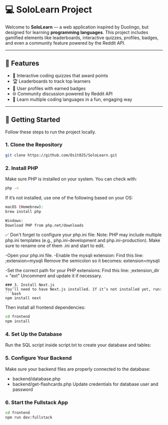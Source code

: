 # 💻 SoloLearn Project

Welcome to **SoloLearn** — a web application inspired by Duolingo, but designed for learning **programming languages**. This project includes gamified elements like leaderboards, interactive quizzes, profiles, badges, and even a community feature powered by the Reddit API.

---

## 🚀 Features

- 🎯 Interactive coding quizzes that award points  
- 🏆 Leaderboards to track top learners  
- 👤 User profiles with earned badges  
- 🌐 Community discussion powered by Reddit API  
- 🧠 Learn multiple coding languages in a fun, engaging way  

---

## 🔧 Getting Started

Follow these steps to run the project locally.

### 1. Clone the Repository
```bash
git clone https://github.com/Os1t025/SoloLearn.git
```
### 2. Install PHP
Make sure PHP is installed on your system. You can check with:
```bash
php -v
```
If it’s not installed, use one of the following based on your OS:

```bash
macOS (Homebrew):
brew install php

Windows:
Download PHP from php.net/downloads
```
✅ Don't forget to configure your php.ini file:
Note: PHP may include multiple php.ini templates (e.g., php.ini-development and php.ini-production). Make sure to rename one of them .ini and start to edit.

-Open your php.ini file.
-Enable the mysqli extension:
Find this line:
;extension=mysqli
Remove the semicolon so it becomes:
extension=mysqli

-Set the correct path for your PHP extensions:
Find this line:
;extension_dir = "ext"
Uncomment and update it if necessary.
```
### 3. Install Next.js
You’ll need to have Next.js installed. If it’s not installed yet, run:
```bash
npm install next
```
Then install all frontend dependencies:
```bash
cd frontend
npm install
```
### 4. Set Up the Database
Run the SQL script inside script.txt to create your database and tables:

### 5. Configure Your Backend
Make sure your backend files are properly connected to the database:
-  backend/database.php 
-  backend/get-flashcards.php
Update credentials for database user and password

### 6. Start the Fullstack App
```bash
cd frontend
npm run dev:fullstack
```
